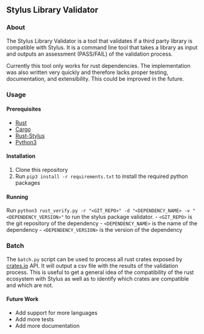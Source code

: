## Stylus Library Validator

### About
The Stylus Library Validator is a tool that validates if a third party library is compatible with Stylus. It is a command line tool that takes a library as input and outputs an assessment (PASS/FAIL) of the validation process.

Currently this tool only works for rust dependencies. The implementation was also written very quickly and therefore lacks proper testing, documentation, and extensibility. This could be improved in the future. 

### Usage

#### Prerequisites
- [Rust](https://www.rust-lang.org/tools/install)
- [Cargo](https://doc.rust-lang.org/cargo/getting-started/installation.html)
- [Rust-Stylus](https://github.com/OffchainLabs/stylus-sdk-rs)
- [Python3](https://www.python.org/downloads/)

#### Installation
1. Clone this repository
2. Run `pip3 install -r requirements.txt` to install the required python packages

#### Running
Run `python3 rust_verify.py -r "<GIT_REPO>" -d "<DEPENDENCY_NAME> -v "<DEPENDENCY_VERSION>"` to run the stylus package validator. 
    - `<GIT_REPO>` is the git repository of the dependency
    - `<DEPENDENCY_NAME>` is the name of the dependency
    - `<DEPENDENCY_VERSION>` is the version of the dependency


### Batch
The `batch.py` script can be used to process all rust crates exposed by [crates.io](https://crates.io/) API. It will output a csv file with the results of the validation process. This is useful to get a general idea of the compatibility of the rust ecosystem with Stylus as well as to identify which crates are compatible and which are not.

#### Future Work
- Add support for more languages
- Add more tests
- Add more documentation
